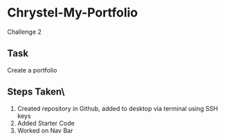 # Chrystel-My-Portfolio
Challenge 2

## Task
Create a portfolio

## Steps Taken\

1. Created repository in Github, added to desktop via terminal using SSH keys
2. Added Starter Code
3. Worked on Nav Bar


